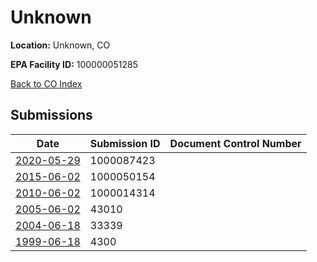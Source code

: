 # Unknown

**Location:** Unknown, CO

**EPA Facility ID:** 100000051285

[Back to CO Index](../../index.md)

## Submissions

| Date | Submission ID | Document Control Number |
|------|--------------|-------------------------|
| [2020-05-29](submissions/1000087423.md) | 1000087423 |  |
| [2015-06-02](submissions/1000050154.md) | 1000050154 |  |
| [2010-06-02](submissions/1000014314.md) | 1000014314 |  |
| [2005-06-02](submissions/43010.md) | 43010 |  |
| [2004-06-18](submissions/33339.md) | 33339 |  |
| [1999-06-18](submissions/4300.md) | 4300 |  |
